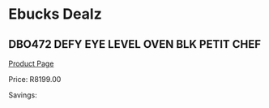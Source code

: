 
# Ebucks Dealz
## DBO472 DEFY EYE LEVEL OVEN BLK PETIT CHEF
[Product Page](https://www.ebucks.com/web/shop/productSelected.do?prodId=1232910872&catId=704989856)

Price: R8199.00

Savings: 


	